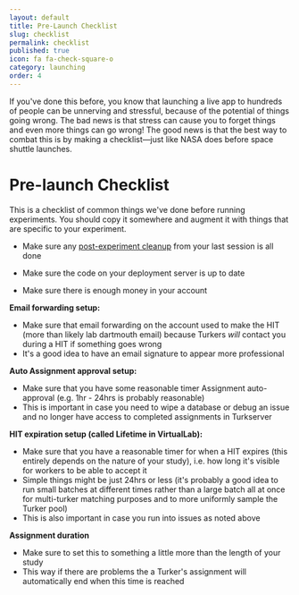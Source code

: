 ```yaml
---
layout: default
title: Pre-Launch Checklist
slug: checklist
permalink: checklist
published: true
icon: fa fa-check-square-o
category: launching
order: 4
---
```


If you've done this before, you know that launching a live app to hundreds of
 people can be unnerving and stressful, because of the potential of things 
 going wrong. The bad news is that stress can cause you to forget things and 
 even more things can go wrong! The good news is that the best way to combat 
 this is by making a checklist—just like NASA does before space shuttle 
 launches.

# Pre-launch Checklist

This is a checklist of common things we've done before running experiments. 
You should copy it somewhere and augment it with things that are specific to 
your experiment. 

- Make sure any [post-experiment cleanup](post-experiment) from your last 
session is all done

- Make sure the code on your deployment server is up to date

- Make sure there is enough money in your account

**Email forwarding setup:**  

* Make sure that email forwarding on the account used to make the HIT (more than likely lab dartmouth email) because Turkers *will* contact you during a HIT if something goes wrong
* It's a good idea to have an email signature to appear more professional  

**Auto Assignment approval setup:**

* Make sure that you have some reasonable timer Assignment auto-approval (e.g. 1hr - 24hrs is probably reasonable)
* This is important in case you need to wipe a database or debug an issue and no longer have access to completed assignments in Turkserver

**HIT expiration setup (called Lifetime in VirtualLab):**

- Make sure that you have a reasonable timer for when a HIT expires (this entirely depends on the nature of your study), i.e. how long it's visible for workers to be able to accept it
- Simple things might be just 24hrs or less (it's probably a good idea to run small batches at different times rather than a large batch all at once for multi-turker matching purposes and to more uniformly sample the Turker pool)
- This is also important in case you run into issues as noted above 

**Assignment duration**

* Make sure to set this to something a little more than the length of your study
* This way if there are problems the a Turker's assignment will automatically end when this time is reached
